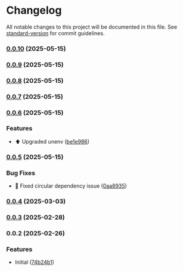 # Changelog

All notable changes to this project will be documented in this file. See [standard-version](https://github.com/conventional-changelog/standard-version) for commit guidelines.

### [0.0.10](https://github.com/doeixd/csv-utils/compare/v0.0.9...v0.0.10) (2025-05-15)

### [0.0.9](https://github.com/doeixd/csv-utils/compare/v0.0.8...v0.0.9) (2025-05-15)

### [0.0.8](https://github.com/doeixd/csv-utils/compare/v0.0.7...v0.0.8) (2025-05-15)

### [0.0.7](https://github.com/doeixd/csv-utils/compare/v0.0.6...v0.0.7) (2025-05-15)

### [0.0.6](https://github.com/doeixd/csv-utils/compare/v0.0.5...v0.0.6) (2025-05-15)


### Features

* :arrow_up: Upgraded unenv ([be1e986](https://github.com/doeixd/csv-utils/commit/be1e9869b27f3b954b36d8add58812b8e44b17c6))

### [0.0.5](https://github.com/doeixd/csv-utils/compare/v0.0.4...v0.0.5) (2025-05-15)


### Bug Fixes

* :bug: Fixed circular dependency issue ([0aa8935](https://github.com/doeixd/csv-utils/commit/0aa893506762bd2f7117e65a52ebeede2c2a64e7))

### [0.0.4](https://github.com/doeixd/csv-utils/compare/v0.0.3...v0.0.4) (2025-03-03)

### [0.0.3](https://github.com/doeixd/csv-utils/compare/v0.0.2...v0.0.3) (2025-02-28)

### 0.0.2 (2025-02-26)


### Features

* Initial ([74b24b1](https://github.com/doeixd/csv-utils/commit/74b24b17d30854e1d890769a0c63ea10166e37df))
